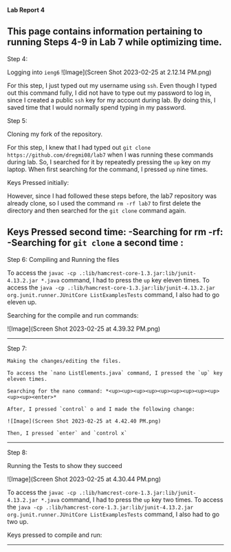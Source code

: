 __Lab Report 4__

This page contains information pertaining to running Steps 4-9 in Lab 7 while optimizing time.
---

Step 4:

Logging into `ieng6`
![Image](Screen Shot 2023-02-25 at 2.12.14 PM.png)

For this step, I just typed out my username using `ssh`. Even though I typed out this command fully, I did not have to type out my password to log in, since I created a public `ssh` key for my account during lab. By doing this, I saved time that I would normally spend typing in my password.

Step 5:

Cloning my fork of the repository.

For this step, I knew that I had typed out `git clone https://github.com/dregmi08/lab7` when I was running these commands during lab. So, I searched for it by repeatedly pressing the `up` key on my laptop. When first searching for the command, I pressed `up` nine times. 

Keys Pressed initially: *<up><up><up><up><up><up><up><up><up><enter>*
  
 However, since I had followed these steps before, the lab7 repository was already clone, so I used the command `rm -rf lab7` to first delete the directory and then searched for the `git clone` command again.
  
  Keys Pressed second time:
    -Searching for rm -rf: *<up><up><up><up><up><up><up><up><up><up><up><enter>*
    -Searching for `git clone` a second time : *<up><up><enter>*
---
Step 6:
  Compiling and Running the files
  
  To access the `javac -cp .:lib/hamcrest-core-1.3.jar:lib/junit-4.13.2.jar *.java` command, I had to press the `up` key eleven times. To access the 
  `java -cp .:lib/hamcrest-core-1.3.jar:lib/junit-4.13.2.jar org.junit.runner.JUnitCore ListExamplesTests` command, I also had to go eleven up. 
  
  Searching for the compile and run commands: *<up><up><up><up><up><up><up><up><up><up><up><enter>*
  
  ![Image](Screen Shot 2023-02-25 at 4.39.32 PM.png)

  
  ---

  Step 7:
  
    Making the changes/editing the files.
  
    To access the `nano ListElements.java` command, I pressed the `up` key eleven times.
  
    Searching for the nano command: *<up><up><up><up><up><up><up><up><up><up><up><enter>*
  
    After, I pressed `control` o and I made the following change:
  
    ![Image](Screen Shot 2023-02-25 at 4.42.40 PM.png)
  
    Then, I pressed `enter` and `control x`
  

  ---
  Step 8:
  
  Running the Tests to show they succeed
  
  ![Image](Screen Shot 2023-02-25 at 4.30.44 PM.png)

  To access the `javac -cp .:lib/hamcrest-core-1.3.jar:lib/junit-4.13.2.jar *.java` command, I had to press the `up` key two times. To access the 
  `java -cp .:lib/hamcrest-core-1.3.jar:lib/junit-4.13.2.jar org.junit.runner.JUnitCore ListExamplesTests` command, I also had to go two up. 
  
  Keys pressed to compile and run: *<up><up><enter>*
  
  ---
